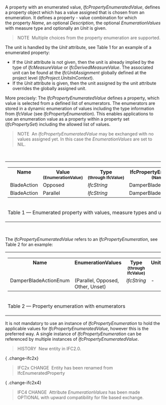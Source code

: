 ﻿A property with an enumerated value, _IfcPropertyEnumeratedValue_, defines a property object which has a value assigned that is chosen from an enumeration. It defines a property - value combination for which the property _Name_, an optional _Description_, the optional _EnumerationValues_ with measure type and optionally an _Unit_ is given.

> NOTE&nbsp; Multiple choices from the property enumeration are supported.

The unit is handled by the _Unit_ attribute, see Table 1 for an example of a enumerated property:

* If the _Unit_ attribute is not given, then the unit is already implied by the type of _IfcMeasureValue_ or _IfcDerivedMeasureValue_. The associated unit can be found at the _IfcUnitAssignment_ globally defined at the project level (_IfcProject.UnitsInContext_).
* If the _Unit_ attribute is given, then the unit assigned by the unit attribute overrides the globally assigned unit.

More precisely: The _IfcPropertyEnumeratedValue_ defines a property, which value is selected from a defined list of enumerators. The enumerators are stored in a dynamic enumeration of values including the type information from _IfcValue_ (see _IfcPropertyEnumeration_). This enables applications to use an enumeration value as a property within a property set (_IfcPropertySet_) including the allowed list of values.

> NOTE&nbsp; An _IfcPropertyEnumeratedValue_ may be exchanged with no values assigned yet. In this case the _EnumerationValues_ are set to NIL.

&nbsp;

<table>
 <tr>
  <td>
   <table class="gridtable">
    <tr valign="top">
     <th width="15%">Name</th>
     <th width="30%">Value<br> <span style="font-size:smaller">(EnumerationValue)</span></th>
     <th width="25%">Type<br> <span style="font-size:smaller">(through&nbsp;IfcValue)</span></th>
     <th width="30%">IfcPropertyEnumeration<br> <span style="font-size:smaller">(Name)</span></th>
    </tr>
    <tr>
     <td>BladeAction</td>
     <td>Opposed</td>
     <td><em>IfcString</em></td>
     <td>DamperBladeActionEnum</td>
    </tr>
    <tr>
     <td>BladeAction</td>
     <td>Parallel</td>
     <td><em>IfcString</em></td>
     <td>DamperBladeActionEnum</td>
    </tr>
   </table>
  </td>
 </tr>
 <tr>
  <td><p class="table">Table 1 &mdash; Enumerated property with values, measure types and units</p></td>
 </tr>
</table>

&nbsp;

The _IfcPropertyEnumeratedValue_ refers to an _IfcPropertyEnumeration_, see Table 2 for an example:

<table>
 <tr>
  <td>
   <table class="gridtable">
    <tr valign="top">
     <th width="30%"><b>Name</b></th>
     <th width="30%"><b>EnumerationValues</b></th>
     <th width="25%"><b>Type<br></b> <span style="font-size:smaller">(through IfcValue)</span></th>
     <th width="15%"><b>Unit</b></th>
    </tr>
    <tr valign="top">
     <td>DamperBladeActionEnum</td>
     <td>(Parallel, Opposed, Other, Unset)</td>
     <td><em>IfcString</em></td>
     <td>-</td>
    </tr>
   </table>
  </td>
 </tr>
 <tr>
  <td><p class="table">Table 2 &mdash; Property enumeration with enumerators</p></td>
 </tr>
</table>

It is not mandatory to use an instance of _IfcPropertyEnumeration_ to hold the applicable values for _IfcPropertyEnumeratedValue_, however this is the preferred way. A single instance of _IfcPropertyEnumeration_ can be referenced by multiple instances of _IfcPropertyEnumeratedValue_.

> HISTORY&nbsp; New entity in IFC2.0.

{ .change-ifc2x}
> IFC2x CHANGE&nbsp; Entity has been renamed from IfcEnumeratedProperty

{ .change-ifc2x4}
> IFC4 CHANGE&nbsp; Attribute _EnumerationValues_ has been made OPTIONAL with upward compatibility for file based exchange.